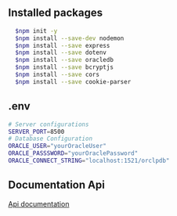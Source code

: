 ## Installed packages

```sh
  $npm init -y
  $npm install --save-dev nodemon
  $npm install --save express
  $npm install --save dotenv
  $npm install --save oracledb
  $npm install --save bcryptjs
  $npm install --save cors
  $npm install --save cookie-parser
```

## .env
```sh
# Server configurations
SERVER_PORT=8500
# Database Configuration
ORACLE_USER="yourOracleUser"
ORACLE_PASSSWORD="yourOraclePassword"
ORACLE_CONNECT_STRING="localhost:1521/orclpdb"
```

## Documentation Api
[Api documentation](https://docs.google.com/document/d/1cUSl4u4iEWOiDDfhMxLerFLrI-rly8_gJ8wQR_mAIho/edit?usp=sharing)